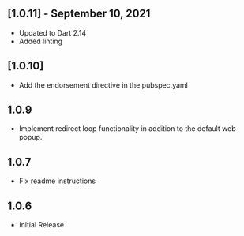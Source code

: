 ## [1.0.11] - September 10, 2021

- Updated to Dart 2.14
- Added linting

## [1.0.10]

- Add the endorsement directive in the pubspec.yaml

## 1.0.9

- Implement redirect loop functionality in addition to the default web popup.

## 1.0.7

- Fix readme instructions

## 1.0.6

- Initial Release
